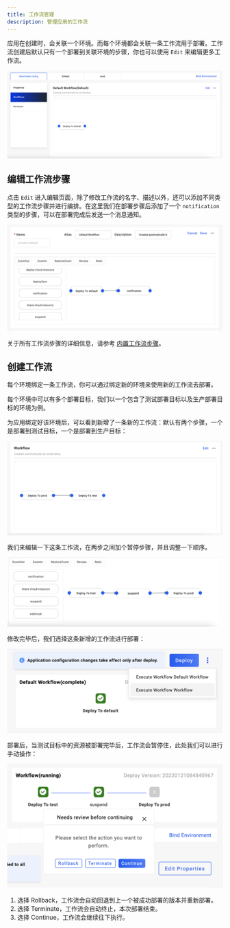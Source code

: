 ```yaml
---
title: 工作流管理
description: 管理应用的工作流
---
```


应用在创建时，会关联一个环境。而每个环境都会关联一条工作流用于部署。工作流创建后默认只有一个部署到关联环境的步骤，你也可以使用 `Edit` 来编辑更多工作流。

![default-workflow](../../../resources/default-workflow.png)

## 编辑工作流步骤

点击 `Edit` 进入编辑页面，除了修改工作流的名字、描述以外，还可以添加不同类型的工作流步骤并进行编排。在这里我们在部署步骤后添加了一个 `notification` 类型的步骤，可以在部署完成后发送一个消息通知。

![edit-workflow](../../../resources/edit-workflow.png)

关于所有工作流步骤的详细信息，请参考 [内置工作流步骤](../../../end-user/workflow/built-in-workflow-defs)。

## 创建工作流

每个环境绑定一条工作流，你可以通过绑定新的环境来使用新的工作流去部署。

每个环境中可以有多个部署目标，我们以一个包含了测试部署目标以及生产部署目标的环境为例。

为应用绑定好该环境后，可以看到新增了一条新的工作流：默认有两个步骤，一个是部署到测试目标，一个是部署到生产目标：

![new-workflow](../../../resources/new-workflow.png)

我们来编辑一下这条工作流，在两步之间加个暂停步骤，并且调整一下顺序。

![edit-workflow](../../../resources/edit-workflow2.png)

修改完毕后，我们选择这条新增的工作流进行部署：

![execute-workflow](../../../resources/execute-workflow.png)

部署后，当测试目标中的资源被部署完毕后，工作流会暂停住，此处我们可以进行手动操作：

![continue-workflow](../../../resources/continue-workflow.png)

1. 选择 Rollback，工作流会自动回退到上一个被成功部署的版本并重新部署。
2. 选择 Terminate，工作流会自动终止，本次部署结束。
3. 选择 Continue，工作流会继续往下执行。
